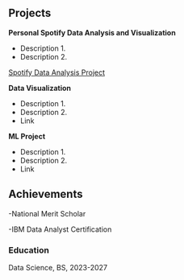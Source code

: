 ## Projects 
**Personal Spotify Data Analysis and Visualization** 
- Description 1. 
- Description 2.

[Spotify Data Analysis Project](https://github.com/IanJBarriger/SpotifyDataAnalysis)
  
**Data Visualization** 
- Description 1. 
- Description 2. 
- Link
  
**ML Project** 
- Description 1. 
- Description 2. 
- Link

## Achievements 
-National Merit Scholar

-IBM Data Analyst Certification 

### Education 
Data Science, BS, 2023-2027 
